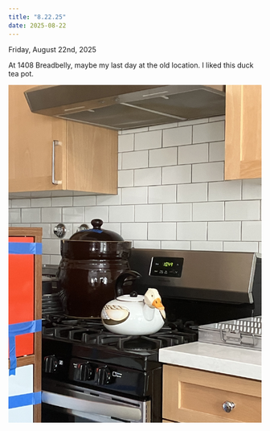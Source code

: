 ```yaml
---
title: "8.22.25"
date: 2025-08-22
---
```


Friday, August 22nd, 2025

At 1408 Breadbelly, maybe my last day at the old location. I liked this duck tea pot.

![Image 1](./IMG_6096.jpeg)